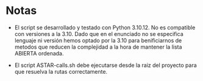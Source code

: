 # Notas

- El script se desarrollado y testado con Python 3.10.12. No es compatible con versiones a la 3.10. Dado que en el enunciado no se especifica lenguaje ni versión hemos optado por la 3.10 para benificiarnos de metodos que reducen la complejidad a la hora de mantener la lista ABIERTA ordenada.

- El script ASTAR-calls.sh debe ejecutarse desde la raiz del proyecto para que resuelva la rutas correctamente.